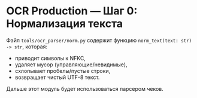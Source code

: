# OCR Production — Шаг 0: Нормализация текста
Файл `tools/ocr_parser/norm.py` содержит функцию `norm_text(text: str) -> str`, которая:
- приводит символы к NFKC,
- удаляет мусор (управляющие/невидимые),
- схлопывает пробелы/пустые строки,
- возвращает чистый UTF-8 текст.

Дальше этот модуль будет использоваться парсером чеков.
